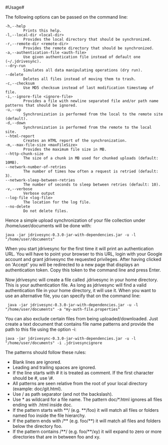 #Usage#

The following options can be passed on the command line:

```
-h,--help
        Prints this help.
-l,--local-dir <local-dir>
        Provides the local directory that should be synchronized.
-r,--remote-dir <remote-dir>
        Provides the remote directory that should be synchronized.
-a,--authentication-file <auth-file>
        Use given authentication file instead of default one (~/.jdrivesync).
--dry-run
        Simulates all data manipulating operations (dry run).
--delete
        Deletes all files instead of moving them to trash.
-c,--checksum
        Use MD5 checksum instead of last modification timestamp of file.
-i,--ignore-file <ignore-file>
        Provides a file with newline separated file and/or path name patterns that should be ignored.
-u,--up
        Synchronization is performed from the local to the remote site (default).
-d,--down
        Synchronization is performed from the remote to the local site.
--html-report
        Creates an HTML report of the synchronization.
-m,--max-file-size <maxFileSize>
        Provides the maximum file size in MB.
--http-chunk-size
        The size of a chunk in MB used for chunked uploads (default: 10MB).
--network-number-of-retries
        The number of times how often a request is retried (default: 3).
--network-sleep-between-retries
        The number of seconds to sleep between retries (default: 10).
-v,--verbose
        Verbose output
--log-file <log-file>
        The location for the log file.
--no-delete
        Do not delete files.
```

Hence a simple upload synchronization of your file collection under /home/user/documents will be done with:

    java -jar jdrivesync-0.3.0-jar-with-dependencies.jar -u -l "/home/user/documents"

When you start jdrivesync for the first time it will print an authentication URL. You will have to point your browser
to this URL, login with your Google account and grant jdrivesync the requested privileges. After having clicked on
'Accept' you will be redirected to a new page that displays an authentication token. Copy this token to
the command line and press Enter.

Now jdrivesync will create a file called .jdrivesync in your home directory. This is your authentication file.
As long as jdrivesync will find a valid authentication file in your home directory, it will use it. When you
want to use an alternative file, you can specify that on the command line:

     java -jar jdrivesync-0.3.0-jar-with-dependencies.jar -u -l "/home/user/documents" -a "my-auth-file.properties"

You can also exclude certain files from being uploaded/downloaded. Just create a text document that contains file name
patterns and provide the path to this file using the option -i:

    java -jar jdrivesync-0.3.0-jar-with-dependencies.jar -u -l "/home/user/documents" -i .jdrivesyncignore

The patterns should follow these rules:

* Blank lines are ignored.
* Leading and trailing spaces are ignored.
* If the line starts with # it is treated as comment. If the first character should be #, use \\#.
* All patterns are seen relative from the root of your local directory (example: doc/git.html).
* Use / as path separator (and not the backslash).
* Use \* as wildcard for a file name. The pattern doc/*.html ignores all files ending with .html inside doc.
* If the pattern starts with \*\*/ (e.g. \*\*/foo) it will match all files or folders named foo inside the file hierarchy.
* If the pattern ends with /\*\* (e.g. foo/\*\*) it will match all files and folders below the directory foo.
* If the pattern contains /\*\*/ (e.g. foo/\*\*/xy) it will expand to zero or more directories that are in between foo and xy.
